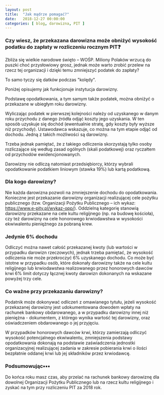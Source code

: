 ```yaml
---
layout: post
title:  "Jak mądrze pomagać?"
date:   2018-12-27 00:00:00
categories: [ blog, darowizna, PIT ]
---
```


### Czy wiesz, że przekazana darowizna może obniżyć wysokość podatku do zapłaty w rozliczeniu rocznym PIT❓

Zbliża się wielkie narodowe święto – WOŚP. Miliony Polaków wrzucą do puszki choć przysłowiowy grosz, jednak może warto zrobić przelew na rzecz tej organizacji i dzięki temu zmniejszyć podatek do zapłaty?

To samo tyczy się datków podczas "kolędy".

Poniżej opisujemy jak funkcjonuje instytucja darowizny.

Podstawę opodatkowania, a tym samym także podatek, można obniżyć o przekazane w ubiegłym roku darowizny.

Wyliczając podatek w pierwszej kolejności należy od uzyskanego w danym roku przychodu z danego źródła odjąć koszty jego uzyskania. W ten sposób uzyskuje się dochód (ewentualnie stratę, gdy koszty były wyższe niż przychody). Ustawodawca wskazuje, co można na tym etapie odjąć od dochodu. Jedną z takich możliwości są darowizny.

Trzeba jednak pamiętać, że z takiego odliczenia skorzystają tylko osoby rozliczające się według zasad ogólnych (skali podatkowej) oraz ryczałtem od przychodów ewidencjonowanych.

Darowizny nie odliczą natomiast przedsiębiorcy, którzy wybrali opodatkowanie podatkiem liniowym (stawka 19%) lub kartą podatkową.

### Dla kogo darowizny?

Nie każda darowizna pozwoli na zmniejszenie dochodu do opodatkowania. 
Konieczne jest przekazanie darowizny organizacji realizującej cele pożytku publicznego (tzw. Organizacji Pożytku Publicznego – ich wykaz: https://www.e-pity.pl/wykaz-opp/).
Oddzielną kategorię stanowią darowizny przekazane na cele kultu religijnego (np. na budowę kościoła), czy też darowizny na cele honorowego krwiodawstwa w wysokości ekwiwalentu pieniężnego za pobraną krew.

### Jedynie 6% dochodu

Odliczyć można nawet całość przekazanej kwoty (lub wartości w przypadku darowizn rzeczowych), jednak trzeba pamiętać, że wysokość odliczenia nie może przekroczyć 6% uzyskanego dochodu. 
Co może być istotne w przypadku osób, które dokonały darowizny także na cele kultu religijnego lub krwiodawstwa realizowanego przez honorowych dawców krwi 6% limit dotyczy łącznej kwoty darowizn dokonanych na wskazane powyżej trzy cele.

### Co ważne przy przekazaniu darowizny?

Podatnik może dokonywać odliczeń z omawianego tytułu, jeżeli wysokość przekazanej darowizny jest udokumentowana dowodem wpłaty na rachunek bankowy obdarowanego, a w przypadku darowizny innej niż pieniężna - dokumentem, z którego wynika wartość tej darowizny, oraz oświadczeniem obdarowanego o jej przyjęciu.

W przypadków honorowych dawców krwi, którzy zamierzają odliczyć wysokość potencjalnego ekwiwalentu, zmniejszenia podstawy opodatkowania dokonają na podstawie zaświadczenia jednostki organizacyjnej realizującej zadania w zakresie pobierania krwi o ilości bezpłatnie oddanej krwi lub jej składników przez krwiodawcę.

### Podsumowując▪️▪️▪️ 
Do końca roku masz czas, aby przelać na rachunek bankowy darowiznę dla dowolnej Organizacji Pożytku Publicznego lub na rzecz kultu religijnego i zyskać na tym przy rozliczeniu PIT za 2018 rok.
